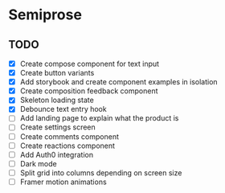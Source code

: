 # Semiprose

## TODO

- [x] Create compose component for text input
- [x] Create button variants
- [x] Add storybook and create component examples in isolation
- [x] Create composition feedback component 
- [x] Skeleton loading state
- [x] Debounce text entry hook
- [ ] Add landing page to explain what the product is
- [ ] Create settings screen
- [ ] Create comments component 
- [ ] Create reactions component 
- [ ] Add Auth0 integration
- [ ] Dark mode
- [ ] Split grid into columns depending on screen size
- [ ] Framer motion animations
